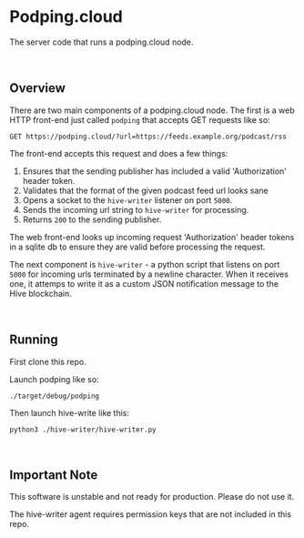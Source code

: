 # Podping.cloud
The server code that runs a podping.cloud node.

<br>

## Overview

There are two main components of a podping.cloud node.  The first is a web HTTP front-end just called `podping` that accepts GET requests like so:

```http
GET https://podping.cloud/?url=https://feeds.example.org/podcast/rss
```

The front-end accepts this request and does a few things:

1. Ensures that the sending publisher has included a valid 'Authorization' header token.
2. Validates that the format of the given podcast feed url looks sane
3. Opens a socket to the `hive-writer` listener on port `5000`.
4. Sends the incoming url string to `hive-writer` for processing.
5. Returns `200` to the sending publisher.

The web front-end looks up incoming request 'Authorization' header tokens in a sqlite db to ensure they are valid before
processing the request.


The next component is `hive-writer` - a python script that listens on port `5000` for incoming urls terminated by a newline character.
When it receives one, it attemps to write it as a custom JSON notification message to the Hive blockchain.

<br>

## Running

First clone this repo.

Launch podping like so:

`./target/debug/podping`

Then launch hive-write like this:

`python3 ./hive-writer/hive-writer.py`

<br>

## Important Note

This software is unstable and not ready for production.  Please do not use it.

The hive-writer agent requires permission keys that are not included in this repo. 